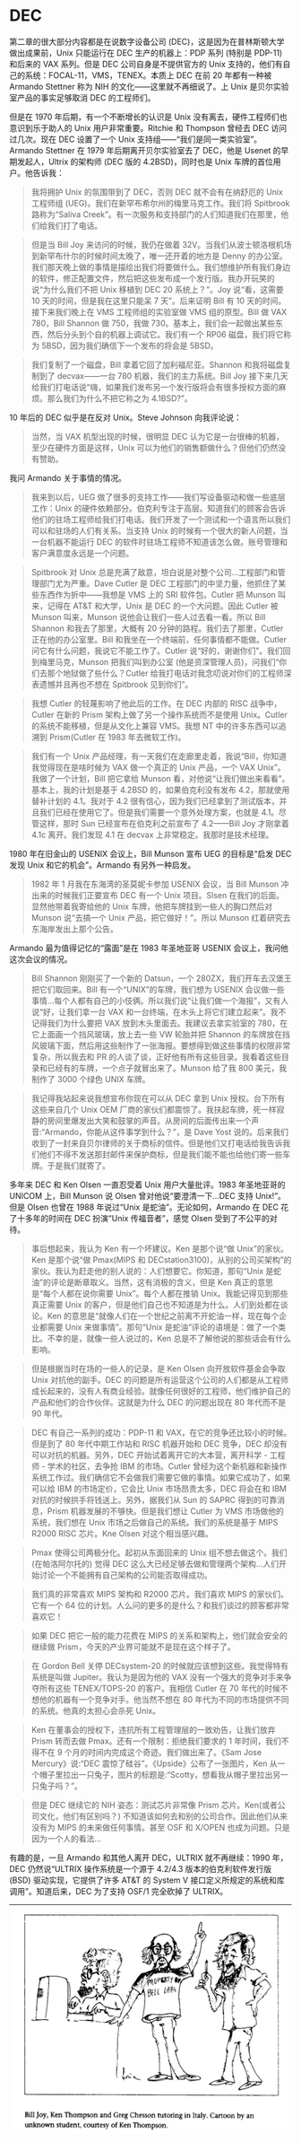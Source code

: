 # DEC

第二章的很大部分内容都是在说数字设备公司 (DEC)，这是因为在普林斯顿大学做出成果前，Unix 只能运行在 DEC 生产的机器上：PDP 系列 (特别是 PDP-11) 和后来的 VAX 系列。但是 DEC 公司自身是不提供官方的 Unix 支持的，他们有自己的系统：FOCAL-11，VMS，TENEX。本质上 DEC 在前 20 年都有一种被 Armando Stettner 称为 NIH 的文化——这里就不再细说了。上 Unix 是贝尔实验室产品的事实足够取消 DEC 的工程师们。

但是在 1970 年后期，有一个不断增长的认识是 Unix 没有离去，硬件工程师们也意识到乐于助人的 Unix 用户非常重要。Ritchie 和 Thompson 曾经去 DEC 访问过几次。现在 DEC 设置了一个 Unix 支持组——“我们是同一类实验室”。Armando Stettner 在 1979 年后期离开贝尔实验室去了 DEC，他是 Usenet 的早期发起人，Ultrix 的架构师 (DEC 版的 4.2BSD)，同时也是 Unix 车牌的首位用户。他告诉我：

> 我将拥护 Unix 的氛围带到了 DEC，否则 DEC 就不会有在纳舒厄的 Unix 工程师组 (UEG)。我们在新罕布希尔州的梅里马克工作。我们将 Spitbrook 路称为“Saliva Creek”。有一次服务和支持部门的人们知道我们在那里，他们给我们打了电话。

> 但是当 Bill Joy 来访问的时候，我仍在做着 32V。当我们从波士顿洛根机场到新罕布什尔的时候时间太晚了，唯一还开着的地方是 Denny 的办公室。我们那天晚上做的事情是描绘出我们将要做什么。我们想维护所有我们身边的软件，修正配置文件，然后把这些发布成一个发行版。我办开玩笑的说“为什么我们不把 Unix 移植到 DEC 20 系统上？”。Joy 说“看，这需要 10 天的时间，但是我在这里只能呆 7 天”。后来证明 Bill 有 10 天的时间。接下来我们晚上在 VMS 工程师组的实验室做 VMS 组的原型。Bill 做 VAX 780，Bill Shannon 做 750，我做 730。基本上，我们会一起做出某些东西，然后分头到个自的机器上调试它。我们有一个 RP06 磁盘，我们将它称为 5BSD，因为我们确信下一个发布的将会是 5BSD。

> 我们复制了一个磁盘，Bill 拿着它回了加利福尼亚。Shannon 和我将磁盘复制到了 decvax——一台 780 机器，我们的主力系统。Bill Joy 接下来几天给我们打电话说“嗨，如果我们发布另一个发行版将会有很多授权方面的麻烦。那么我们为什么不把它称之为 4.1BSD?”。

10 年后的 DEC 似乎是在反对 Unix。Steve Johnson 向我评论说：

> 当然，当 VAX 机型出现的时候，很明显 DEC 认为它是一台很棒的机器，至少在硬件方面是这样，Unix 可以为他们的销售额做什么？但他们仍然没有赞助。

我问 Armando 关于事情的情况。

> 我来到以后，UEG 做了很多的支持工作——我们写设备驱动和做一些底层工作：Unix 的硬件依赖部分。伯克利专注于高层。知道我们的顾客会告诉他们的驻场工程师给我们打电话。我们开发了一个测试和一个语言所以我们可以和驻场的人们有关系。当支持 Unix 的时候有一个很大的新人问题，当一台机器不能运行 DEC 的软件时驻场工程师不知道该怎么做。账号管理和客户满意度永远是一个问题。

> Spitbrook 对 Unix 总是充满了敌意，坦白说是对整个公司...工程部门和管理部门尤为严重。Dave Cutler 是 DEC 工程部门的中坚力量，他抓住了某些东西作为折中——我想是 VMS 上的 SRI 软件包。Cutler 把 Munson 叫来，记得在 AT&T 和大学，Unix 是 DEC 的一个大问题。因此 Cutler 被 Munson 叫来，Munson 说他会让我们一些人过去看一看。所以 Bill Shannon 和我去了那里，大概有 20 分钟的路程。我们去了那里，Cutler 正在他的办公室里。Bill 和我坐在一个终端前，任何事情都不能做。Cutler 问它有什么问题，我说它不能工作了。Cutler 说“好的，谢谢你们”。我们回到梅里马克，Munson 把我们叫到办公室 (他是资深管理人员)，问我们“你们去那个地狱做了些什么？Cutler 给我打电话对我念叨说对你们的工程师深表遗憾并且再也不想在 Spitbrook 见到你们”。

> 我想 Cutler 的轻蔑影响了他此后的工作。在 DEC 内部的 RISC 战争中，Cutler 在新的 Prism 架构上做了另一个操作系统而不是使用 Unix。Cutler 的系统不能移植，但是从文化上兼容 VMS。我想 NT 中的许多东西可以追溯到 Prism(Cutler 在 1983 年去微软工作)。

> 我们有一个 Unix 产品经理，有一天我们在走廊里走着，我说“Bill，你知道我觉得现在是啥时候为 VAX 做一个真正的 Unix 产品，一个 VAX Unix”。我做了一个计划，Bill 把它拿给 Munson 看，对他说“让我们做出来看看”。基本上，我的计划是基于 4.2BSD 的，如果伯克利没有发布 4.2，那就使用替补计划的 4.1。我对于 4.2 很有信心，因为我们已经拿到了测试版本，并且我们已经在使用它了。但是我们需要一个意外处理方案，也就是 4.1。尽管这样，那时 Sun 已经宣布在伯克利之前宣布了 4.2——Bill Joy 才刚拿着 4.1c 离开。我们发现 4.1 在 decvax 上非常稳定。我那时是技术经理。

1980 年在旧金山的 USENIX 会议上，Bill Munson 宣布 UEG 的目标是“启发 DEC 发现 Unix 和它的机会”。Armando 有另外一种启发。

> 1982 年 1 月我在东海湾的圣莫妮卡参加 USENIX 会议，当 Bill Munson 冲出来的时候我们正要宣布 DEC 有一个 Unix 项目。Slsen 在我们的后面。显然他带着我寄给他的 Unix 车牌，他把车牌挂到一些人的胸口然后对 Munson 说“去搞一个 Unix 产品，把它做好！”。所以 Munson 红着研究去东海岸发出上那个公告。

Armando 最为值得记忆的“露面”是在 1983 年圣地亚哥 USENIX 会议上，我问他这次会议的情况。

> Bill Shannon 刚刚买了一个新的 Datsun，一个 280ZX，我们开车去汉堡王把它们取回来。Bill 有一个“UNIX”的车牌，我们想为 USENIX 会议做一些事情...每个人都有自己的小伎俩。所以我们说“让我们做一个海报”，又有人说“好，让我们拿一台 VAX 和一台终端，在木头上将它们建立起来”。我不记得我们为什么要把 VAX 放到木头里面去。我建议去拿实验室的 780，在它上面画一个挡风玻璃，放上去一些 VW 轮胎并把 Shannon 的车牌放在挡风玻璃下面，然后用这些制作了一张海报。要想得到做这些事情的权限非常复杂，所以我去和 PR 的人谈了谈，正好他有所有这些目录。我看着这些目录和已经有的车牌，一个点子就冒出来了。Munson 给了我 800 美元，我制作了 3000 个绿色 UNIX 车牌。

> 我记得我站起来说我想宣布你现在可以从 DEC 拿到 Unix 授权。台下所有这些来自几个 Unix OEM 厂商的家伙们都震惊了。我扶起车牌，死一样寂静的房间里爆发出大笑和鼓掌的声音。从房间的后面传出来一个声音:“Armando，你能从这件事学到什么？”，是 Dave Yost 说的。后来我们收到了一封来自贝尔律师的关于商标的信件。但是他们又打电话给我告诉我们他们不得不发送那封邮件来保护商标，但是我们能不能也给他们寄一些车牌。于是我们就寄了。

多年来 DEC 和 Ken Olsen 一直忍受着 Unix 用户大量批评。1983 年圣地亚哥的 UNICOM 上，Bill Munson 说 Olsen 曾对他说“要澄清一下...DEC 支持 Unix!”。但是 Olsen 也曾在 1988 年说过“Unix 是蛇油”。无论如何，Armando 在 DEC 花了十多年的时间在 DEC 扮演“Unix 传福音者”，感觉 Olsen 受到了不公平的对待。

> 事后想起来，我认为 Ken 有一个坏建议。Ken 是那个说“做 Unix”的家伙。Ken 是那个说“做 Pmax(MIPS 和 DECstation3100)，从别的公司买架构”的家伙。我认为赶走他的别人说的：人们想要它。你知道，那句“Unix 是蛇油”的评论是断章取义。当然，这有消极的含义，但是 Ken 真正的意思是“每个人都在说你需要 Unix”。每个人都在推销 Unix。我能记得见到那些真正需要 Unix 的客户，但是他们自己也不知道是为什么。人们到处都在谈论。Ken 的意思是“就像人们在一个世纪之前离不开蛇油一样，现在每个企业都需要 Unix 来做事情”。那句“Unix 是蛇油”评论的语境是：做了一个类比。不幸的是，就像一些人说过的，Ken 总是不了解他说的那些话会有什么影响。

> 但是根据当时在场的一些人的记录，是 Ken Olsen 向开放软件基金会争取 Unix 对抗他的副手。DEC 的问题是所有运营这个公司的人们都是从工程师成长起来的，没有人有商业经验。就像任何很好的工程师，他们维护自己的产品和他们的合作伙伴。这就是为什么 DEC 的问题出现在 80 年代而不是 90 年代。

> DEC 有自己一系列的成功：PDP-11 和 VAX，在它的竞争还比较小的时候。但是到了 80 年代中期工作站和 RISC 机器开始和 DEC 竞争，DEC 却没有可以对抗的机器。另外，DEC 开始试着离开它的大本营，离开科学 - 工程师 - 学术的社区，去争抢 IBM 的市场。Cutler 曾经为这个新机器和新操作系统工作过。我们确信它不会做我们需要它做的事情。如果它成功了，如果可以给 IBM 的市场定价，它会比 Unix 市场昂贵太多，DEC 将会在和 IBM 对抗的时候拱手将钱送上。另外，据我们从 Sun 的 SAPRC 得到的可靠消息，Prism 机器发展的不够快。但是我们想让 Cutler 为 VMS 市场做他的系统，我们想在 Unix 市场之后做自己的系统。我们的系统是基于 MIPS R2000 RISC 芯片。Kne Olsen 对这个相当感兴趣。

> Pmax 使得公司两极分化。起初从东面回来的 Unix 组不想去做这个。我们 (在帕洛阿尔托的) 觉得 DEC 这么大已经足够去做和管理两个架构...人们开始讨论一个不能拥有自己架构的公司能否取得成功。

> 我们真的非常喜欢 MIPS 架构和 R2000 芯片。我们喜欢 MIPS 的家伙们。它有一个 64 位的计划。人么问的更多的是什么？和我们谈过的顾客都非常喜欢它！

> 如果 DEC 把它一般的能力花费在 MIPS 的关系和架构上，他们就会安全的继续做 Prism，今天的产业界可能就不是现在这个样子了。

> 在 Gordon Bell 关停 DECsystem-20 的时候就应该想到这些。我觉得特有系统是叫做 Jupiter。我认为是因为他的 VAX 没有一个强大的竞争对手来争夺所有这些 TENEX/TOPS-20 的客户。我相信 Cutler 在 70 年代的时候不想他的机器有一个竞争对手。他当然不想在 80 年代为不同的市场提供不同的系统。他真的太担心会杀死 Unix。

> Ken 在董事会的授权下，违抗所有工程管理层的一致劝告，让我们放弃 Prism 转而去做 Pmax。还有一个限制：拒绝我们要求的 1 年时间，我们不得不在 9 个月的时间内完成这个奇迹。我们做出来了。《Sam Jose Mercury》说:“DEC 震惊了硅谷”。《Upside》公布了一张图片，Ken 从一个帽子里拉出一只兔子，图片的标题是:“Scotty，想看我从帽子里拉出另一只兔子吗？”。

> 但是 DEC 继续它的 NIH 姿态：测试芯片非常像 Prism 芯片。Ken(或者公司文化，他们有区别吗？) 不知道该如何去和别的公司合作。因此他们从来没有为 MIPS 的未来做任何事情。甚至 OSF 和 X/OPEN 也成为问题。只是因为一个人的看法...

有趣的是，一旦 Armando 和其他人离开 DEC，ULTRIX 就不再继续：1990 年，DEC 仍然说“ULTRIX 操作系统是一个源于 4.2/4.3 版本的伯克利软件发行版 (BSD) 驱动实现，它提供了许多 AT&T 的 System V 接口定义所规定的系统和库调用”。知道后来，DEC 为了支持 OSF/1 完全砍掉了 ULTRIX。

| ![](/assets/bill_ken_greg.jpg) |
| :-: |
